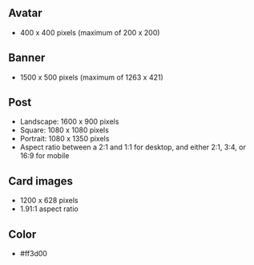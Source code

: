## Avatar

- 400 x 400 pixels (maximum of 200 x 200)

## Banner

- 1500 x 500 pixels (maximum of 1263 x 421)

## Post

- Landscape: 1600 x 900 pixels
- Square: 1080 x 1080 pixels
- Portrait: 1080 x 1350 pixels
- Aspect ratio between a 2:1 and 1:1 for desktop, and either 2:1, 3:4, or 16:9 for mobile

## Card images

- 1200 x 628 pixels
- 1.91:1 aspect ratio

## Color

- #ff3d00
